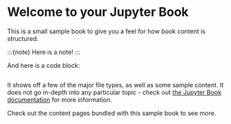 # Welcome to your Jupyter Book

This is a small sample book to give you a feel for how book content is structured.

:::{note}
Here is a note!
:::

And here is a code block:

```e = mc^2
```

It shows off a few of the major file types, as well as some sample content.
It does not go in-depth into any particular topic - check out [the Jupyter Book documentation](https://jupyterbook.org) for more information.

Check out the content pages bundled with this sample book to see more.

```{tableofcontents}
```
